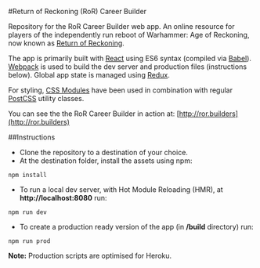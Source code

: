#Return of Reckoning (RoR) Career Builder

Repository for the RoR Career Builder web app. An online resource for players of the independently run reboot of Warhammer: Age of Reckoning, now known as [Return of Reckoning](https://www.returnofreckoning.com/).

The app is primarily built with [React](https://facebook.github.io/react/) using ES6 syntax (compiled via [Babel](https://babeljs.io)). [Webpack](https://webpack.github.io) is used to build the dev server and production files (instructions below). Global app state is managed using [Redux](https://redux.js.org/).

For styling, [CSS Modules](https://github.com/css-modules/css-modules) have been used in combination with regular [PostCSS](http://postcss.org) utility classes.

You can see the the RoR Career Builder in action at: [http://ror.builders](http://ror.builders)

##Instructions

- Clone the repository to a destination of your choice.
- At the destination folder, install the assets using npm:
```
npm install
```
- To run a local dev server, with Hot Module Reloading (HMR), at **http://localhost:8080** run:
```
npm run dev
```
- To create a production ready version of the app (in **/build** directory) run:
```
npm run prod
```
**Note:** Production scripts are optimised for Heroku.
